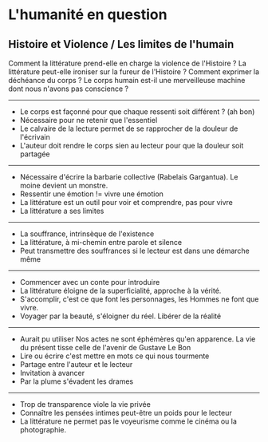 
# L'humanité en question
## Histoire et Violence / Les limites de l'humain

Comment la littérature prend-elle en charge la violence de l'Histoire ?
La littérature peut-elle ironiser sur la fureur de l'Histoire ?
Comment exprimer la déchéance du corps ?
Le corps humain est-il une merveilleuse machine dont nous n'avons pas conscience ?

----
* Le corps est façonné pour que chaque ressenti soit différent ? (ah bon)
* Nécessaire pour ne retenir que l'essentiel
* Le calvaire de la lecture permet de se rapprocher de la douleur de l'écrivain
* L'auteur doit rendre le corps sien au lecteur pour que la douleur soit partagée
----
* Nécessaire d'écrire la barbarie collective (Rabelais Gargantua). Le moine devient un monstre.
* Ressentir une émotion != vivre une émotion
* La littérature est un outil pour voir et comprendre, pas pour vivre
* La littérature a ses limites
----
* La souffrance, intrinsèque de l'existence
* La littérature, à mi-chemin entre parole et silence
* Peut transmettre des souffrances si le lecteur est dans une démarche même
---
* Commencer avec un conte pour introduire
* La littérature éloigne de la superficialité, approche à la vérité. 
* S'accomplir, c'est ce que font les personnages, les Hommes ne font que vivre.
* Voyager par la beauté, s'éloigner du réel. Libérer de la réalité
----
* Aurait pu utiliser Nos actes ne sont éphémères qu'en apparence. La vie du présent tisse celle de l'avenir de Gustave Le Bon
* Lire ou écrire c'est mettre en mots ce qui nous tourmente
* Partage entre l'auteur et le lecteur
* Invitation à avancer
* Par la plume s'évadent les drames
----
* Trop de transparence viole la vie privée
* Connaître les pensées intimes peut-être un poids pour le lecteur
* La littérature ne permet pas le voyeurisme comme le cinéma ou la photographie.

<!--stackedit_data:
eyJoaXN0b3J5IjpbMjkxMjMxNDEsLTI5Mzk2MDA4NSwtMTA0OD
U4NjE4Nyw1ODMyNjYwOTYsLTE0MDA5MTk1NDJdfQ==
-->